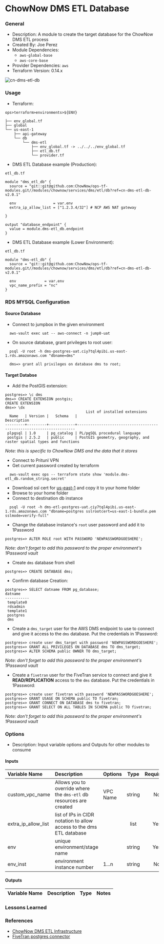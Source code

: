 # ChowNow DMS ETL Database

### General

* Description: A module to create the target database for the ChowNow DMS ETL process
* Created By: Joe Perez
* Module Dependencies:
  * `aws-global-base`
  * `aws-core-base`
* Provider Dependencies: `aws`
* Terraform Version: 0.14.x

![cn-dms-etl-db](https://github.com/ChowNow/ops-tf-modules/workflows/cn-dms-etl-db/badge.svg)

### Usage

* Terraform:

`ops>terraform>environments>${ENV}`
```
├── env_global.tf
├── global
└── us-east-1
    ├── api-gateway
    └── db
        └── dms-etl
            ├── env_global.tf -> ../../../env_global.tf
            ├── etl_db.tf
            └── provider.tf
```

* DMS ETL Database example (Production):

`etl_db.tf`
```hcl
module "dms_etl_db" {
  source = "git::git@github.com:ChowNow/ops-tf-modules.git//modules/chownow/services/dms/etl/db?ref=cn-dms-etl-db-v2.0.1"

  env                 = var.env
  extra_ip_allow_list = ["1.2.3.4/32"] # NCP AWS NAT gateway

}

output "database_endpoint" {
  value = module.dms-etl_db.endpoint
}
```

* DMS ETL Database example (Lower Environment):

`etl_db.tf`
```hcl
module "dms-etl_db" {
  source = "git::git@github.com:ChowNow/ops-tf-modules.git//modules/chownow/services/dms/etl/db?ref=cn-dms-etl-db-v2.0.1"

  env             = var.env
  vpc_name_prefix = "nc"
}
```

### RDS MYSQL Configuration

#### Source Database

* Connect to jumpbox in the given environment
```
  aws-vault exec uat -- aws-connect -n jump0-uat
```

* On source database, grant privileges to root user:
```
  psql -U root -h dms-postgres-uat.ciy7tql4pibi.us-east-1.rds.amazonaws.com "dbname=dms"

  dms=> grant all privileges on database dms to root;
```


#### Target Databse

* Add the PostGIS extension:

```
postgres=> \c dms
dms=> CREATE EXTENSION postgis;
CREATE EXTENSION
dms=> \dx
                                     List of installed extensions
  Name   | Version |   Schema   |                             Description
---------+---------+------------+---------------------------------------------------------------------
 plpgsql | 1.0     | pg_catalog | PL/pgSQL procedural language
 postgis | 2.5.2   | public     | PostGIS geometry, geography, and raster spatial types and functions
```
_Note: this is specific to ChowNow DMS and the data that it stores_



* Connect to Pritunl VPN
* Get current password created by terraform
```
  aws-vault exec ops -- terraform state show 'module.dms-etl_db.random_string.secret'
```
* Download ssl cert for [us-east-1](https://truststore.pki.rds.amazonaws.com/us-east-1/us-east-1-bundle.pem) and copy it to your home folder
* Browse to your home folder
* Connect to destination db instance
```
  psql -U root -h dms-etl-postgres-uat.ciy7tql4pibi.us-east-1.rds.amazonaws.com "dbname=postgres sslrootcert=us-east-1-bundle.pem sslmode=verify-full"
```

* Change the database instance's `root` user password and add it to 1Password
```
postgres=> ALTER ROLE root WITH PASSWORD 'NEWPASSWORDGOESHERE';
```
_Note: don't forget to add this password to the proper environment's 1Password vault_

* Create `dms` database from shell
```
postgres=> CREATE DATABASE dms;
```
* Confirm database Creation:

```
postgres=> SELECT datname FROM pg_database;                                                  datname
-----------
 template0
 rdsadmin
 template1
 postgres
 dms
```

* Create a `dms_target` user for the AWS DMS endpoint to use to connect and give it access to the `dms` database. Put the credentials in 1Password:

```
postgres=> create user dms_target with password 'NEWPASSWORDGOESHERE';
postgres=> GRANT ALL PRIVILEGES ON DATABASE dms TO dms_target;
postgres=> ALTER SCHEMA public OWNER TO dms_target;
```
_Note: don't forget to add this password to the proper environment's 1Password vault_

* Create a `fivetran` user for the FiveTran service to connect and give it **READ/REPLICATION** access to the `dms` database. Put the credentials in 1Password:

```
postgres=> create user fivetran with password 'NEWPASSWORDGOESHERE';
postgres=> GRANT USAGE ON SCHEMA public TO fivetran;
postgres=> GRANT CONNECT ON DATABASE dms to fivetran;
postgres=> GRANT SELECT ON ALL TABLES IN SCHEMA public TO fivetran;
```
_Note: don't forget to add this password to the proper environment's 1Password vault_

### Options

* Description: Input variable options and Outputs for other modules to consume

#### Inputs

| Variable Name       | Description                                                          | Options  |  Type  | Required? | Notes |
| :------------------ | :------------------------------------------------------------------- | :------- | :----: | :-------: | :---- |
| custom_vpc_name     | Allows you to override where the `dms-etl` db resources are created  | VPC Name | string |    No     | N/A   |
| extra_ip_allow_list | list of IPs in CIDR notation to allow access to the dms ETL database |          |  list  |    Yes    | N/A   |
| env                 | unique environment/stage name                                        |          | string |    Yes    | N/A   |
| env_inst            | environment instance number                                          | 1...n    | string |    No     | N/A   |

#### Outputs

| Variable Name | Description | Type  | Notes |
| :------------ | :---------- | :---: | :---- |

### Lessons Learned



### References

* [ChowNow DMS ETL Infrastructure](https://chownow.atlassian.net/wiki/spaces/CE/pages/2626912279/ChowNow+DMS+ETL+Infrastructure)
* [FiveTran postgres connector](https://fivetran.com/docs/databases/postgresql/setup-guide)
